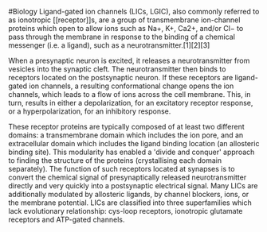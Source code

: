 #Biology Ligand-gated ion channels (LICs, LGIC), also commonly referred to as ionotropic [[receptor]]s, are a group of transmembrane ion-channel proteins which open to allow ions such as Na+, K+, Ca2+, and/or Cl− to pass through the membrane in response to the binding of a chemical messenger (i.e. a ligand), such as a neurotransmitter.[1][2][3]

When a presynaptic neuron is excited, it releases a neurotransmitter from vesicles into the synaptic cleft. The neurotransmitter then binds to receptors located on the postsynaptic neuron. If these receptors are ligand-gated ion channels, a resulting conformational change opens the ion channels, which leads to a flow of ions across the cell membrane. This, in turn, results in either a depolarization, for an excitatory receptor response, or a hyperpolarization, for an inhibitory response.

These receptor proteins are typically composed of at least two different domains: a transmembrane domain which includes the ion pore, and an extracellular domain which includes the ligand binding location (an allosteric binding site). This modularity has enabled a 'divide and conquer' approach to finding the structure of the proteins (crystallising each domain separately). The function of such receptors located at synapses is to convert the chemical signal of presynaptically released neurotransmitter directly and very quickly into a postsynaptic electrical signal. Many LICs are additionally modulated by allosteric ligands, by channel blockers, ions, or the membrane potential. LICs are classified into three superfamilies which lack evolutionary relationship: cys-loop receptors, ionotropic glutamate receptors and ATP-gated channels.